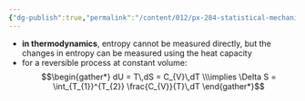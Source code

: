 ```yaml
---
{"dg-publish":true,"permalink":"/content/012/px-284-statistical-mechanics/c-entropy-and-temperature/px-285-c4-measuring-entropy/","created":"2024-11-25T10:50:32.000+00:00","updated":"2024-11-26T13:01:52.559+00:00"}
---
```


- **in thermodynamics**, entropy cannot be measured directly, but the changes in entropy can be measured using the heat capacity
- for a reversible process at constant volume: 
$$\begin{gather*}
	dU = T\,dS = C_{V}\,dT \\\implies \Delta S = \int_{T_{1}}^{T_{2}} \frac{C_{V}}{T}\,dT
\end{gather*}$$
